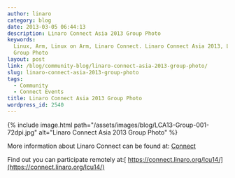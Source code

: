 ```yaml
---
author: linaro
category: blog
date: 2013-03-05 06:44:13
description: Linaro Connect Asia 2013 Group Photo
keywords:
  Linux, Arm, Linux on Arm, Linaro Connect. Linaro Connect Asia 2013, LCA13,
  Group Photo
layout: post
link: /blog/community-blog/linaro-connect-asia-2013-group-photo/
slug: linaro-connect-asia-2013-group-photo
tags:
  - Community
  - Connect Events
title: Linaro Connect Asia 2013 Group Photo
wordpress_id: 2540
---
```


{% include image.html path="/assets/images/blog/LCA13-Group-001-72dpi.jpg" alt="Linaro Connect Asia 2013 Group Photo" %}

More information about Linaro Connect can be found at: [Connect](https://connect.linaro.org)

Find out you can participate remotely at:[ https://connect.linaro.org/lcu14/](https://connect.linaro.org/lcu14/)
